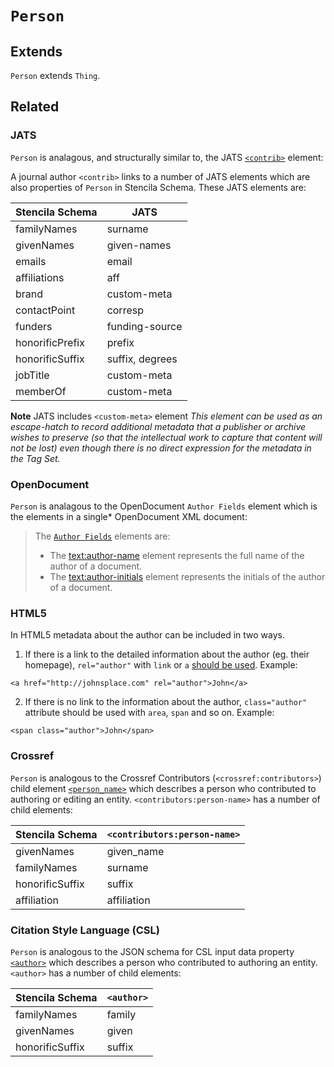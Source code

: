 # `Person`

## Extends

`Person` extends `Thing`.

## Related

### JATS

`Person` is analagous, and structurally similar to, the JATS
[`<contrib>`](https://jats.nlm.nih.gov/archiving/tag-library/1.1/element/contrib.html) element:

A journal author `<contrib>` links to a number of JATS elements which
are also properties of `Person` in Stencila Schema. These JATS elements are:

| Stencila Schema | JATS            |
|-----------------|-----------------|
| familyNames     | surname         |
| givenNames      | given-names     |
| emails          | email           |
| affiliations    | aff             |
| brand           | custom-meta     |
| contactPoint    | corresp         |
| funders         | funding-source  |
| honorificPrefix | prefix          |
| honorificSuffix | suffix, degrees |
| jobTitle        | custom-meta     |
| memberOf        | custom-meta     |

**Note** JATS includes `<custom-meta>` element
_This element can be used as an escape-hatch to record additional metadata that a publisher or archive wishes to preserve (so that the intellectual work to capture that content will not be lost) even though there is no direct expression for the metadata in the Tag Set._

### OpenDocument

`Person` is analagous to the OpenDocument `Author Fields` element which is the elements in a single* OpenDocument XML document:

> The [`Author Fields`](http://docs.oasis-open.org/office/v1.2/os/OpenDocument-v1.2-os-part1.html#__RefHeading__1415310_253892949) elements are: 
> - The <text:author-name> element represents the full name of the author of a document.
> - The <text:author-initials> element represents the initials of the author of a document.


### HTML5

In HTML5 metadata about the author can be included in two ways.

1. If there is a link to the detailed information about the author (eg. their homepage), `rel="author"` with `link` or `a` [should be used](https://html.spec.whatwg.org/multipage/links.html#link-type-author).
   Example:

```
<a href="http://johnsplace.com" rel="author">John</a>
```

2. If there is no link to the information about the author, `class="author"` attribute should be used with `area`, `span` and so on.
   Example:

```
<span class="author">John</span>
```

### Crossref

`Person` is analogous to the Crossref Contributors (`<crossref:contributors>`) child element 
[`<person_name>`](https://data.crossref.org/reports/help/schema_doc/4.4.0/relations_xsd.html#http___www.crossref.org_relations.xsd_person_name) which describes a person who contributed to authoring or editing an entity. `<contributors:person-name>` has a number of child elements:

| Stencila Schema | `<contributors:person-name>` |
|-----------------|------------------------------|
| givenNames      | given_name                   |
| familyNames     | surname                      |
| honorificSuffix | suffix                       |
| affiliation     | affiliation                  |



### Citation Style Language (CSL)

`Person` is analogous to the JSON schema for CSL input data property [`<author>`](https://raw.githubusercontent.com/citation-style-language/schema/master/csl-data.json) which describes a person who contributed to authoring an entity. `<author>` has a number of child elements:

| Stencila Schema | `<author>` |
|-----------------|------------|
| familyNames     | family     |
| givenNames      | given      |
| honorificSuffix | suffix     |
